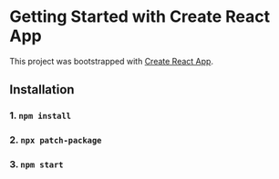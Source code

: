 # Getting Started with Create React App

This project was bootstrapped with [Create React App](https://github.com/facebook/create-react-app).

## Installation
### 1. `npm install`
### 2. `npx patch-package`
### 3. `npm start`
